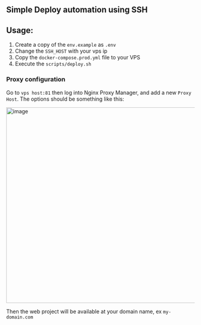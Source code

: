 ## Simple Deploy automation using SSH

## Usage:

1. Create a copy of the `env.example` as `.env`
2. Change the `SSH_HOST` with your vps ip
3. Copy the `docker-compose.prod.yml` file to your VPS
4. Execute the `scripts/deploy.sh`

### Proxy configuration

Go to `vps host:81` then log into Nginx Proxy Manager, and add a new `Proxy Host`. The options should be something like this:

<img width="522" alt="image" src="https://github.com/user-attachments/assets/0f8a0dd5-5104-4a71-b7ba-949e4cbd8394" />

Then the web project will be available at your domain name, ex `my-domain.com`
